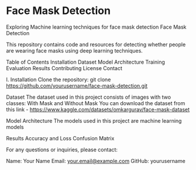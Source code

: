 # Face Mask Detection 

Exploring Machine learning techniques for face mask detection
Face Mask Detection

This repository contains code and resources for detecting whether people are wearing face masks using deep learning techniques.

Table of Contents
Installation
Dataset
Model Architecture
Training
Evaluation
Results
Contributing
License
Contact

I. Installation
Clone the repository:
git clone https://github.com/yourusername/face-mask-detection.git

Dataset
The dataset used in this project consists of images with two classes:
With Mask and Without Mask
You can download the dataset from this link - https://www.kaggle.com/datasets/omkargurav/face-mask-dataset

Model Architecture
The models used in this project are machine learning models

Results
Accuracy and Loss
Confusion Matrix


For any questions or inquiries, please contact:

Name: Your Name
Email: your.email@example.com
GitHub: yourusername


